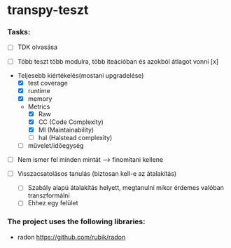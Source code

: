 # transpy-teszt

### Tasks:
- [ ] TDK olvasása  

- [ ] Több teszt több modulra, több iteációban és azokból átlagot vonni [x]

- Teljesebb kiértékelés(mostani upgradelése)
  - [x] test coverage
  - [x] runtime 
  - [x] memory
  - Metrics
    - [x] Raw
    - [x] CC (Code Complexity)
    - [x] MI (Maintainability)
    - [ ] hal (Halstead complexity)
  - [ ] művelet/időegység 

- [ ] Nem ismer fel minden mintát --> finomítani kellene

- [ ] Visszacsatolásos tanulás (biztosan kell-e az átalakítás)
  - [ ] Szabály alapú átalakítás helyett, megtanulni mikor érdemes valóban transzformálni 
  - [ ] Ehhez egy felület

### The project uses  the following libraries:
- radon https://github.com/rubik/radon
